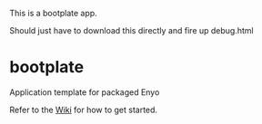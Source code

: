 This is a bootplate app.

Should just have to download this directly and fire up debug.html



bootplate
=========

Application template for packaged Enyo

Refer to the [Wiki](https://github.com/enyojs/enyo/wiki/Bootplate) for how to get started.
